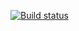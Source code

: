 [![Build status](https://ci.appveyor.com/api/projects/status/7c4g8oy0jn72hlag/branch/main?svg=true)](https://ci.appveyor.com/project/Sergius92739/ajs-5-2-methods/branch/master)